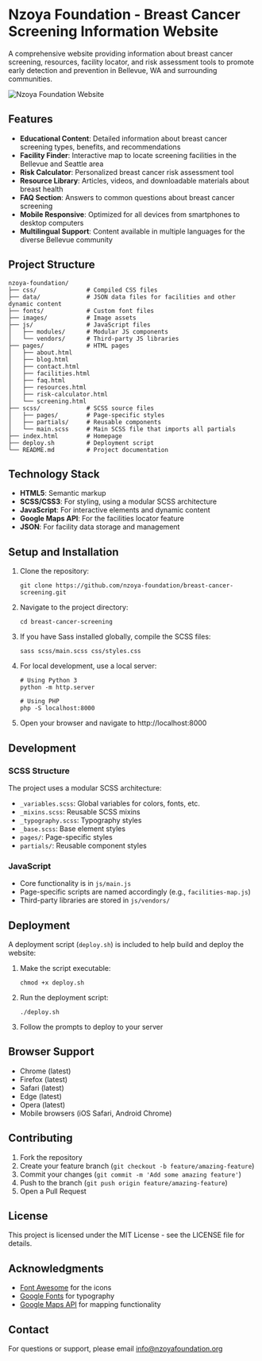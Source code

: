 # Nzoya Foundation - Breast Cancer Screening Information Website

A comprehensive website providing information about breast cancer screening, resources, facility locator, and risk assessment tools to promote early detection and prevention in Bellevue, WA and surrounding communities.

![Nzoya Foundation Website](images/screenshot.png)

## Features

- **Educational Content**: Detailed information about breast cancer screening types, benefits, and recommendations
- **Facility Finder**: Interactive map to locate screening facilities in the Bellevue and Seattle area
- **Risk Calculator**: Personalized breast cancer risk assessment tool
- **Resource Library**: Articles, videos, and downloadable materials about breast health
- **FAQ Section**: Answers to common questions about breast cancer screening
- **Mobile Responsive**: Optimized for all devices from smartphones to desktop computers
- **Multilingual Support**: Content available in multiple languages for the diverse Bellevue community

## Project Structure

```
nzoya-foundation/
├── css/              # Compiled CSS files
├── data/             # JSON data files for facilities and other dynamic content
├── fonts/            # Custom font files
├── images/           # Image assets 
├── js/               # JavaScript files
│   ├── modules/      # Modular JS components
│   └── vendors/      # Third-party JS libraries
├── pages/            # HTML pages
│   ├── about.html
│   ├── blog.html
│   ├── contact.html
│   ├── facilities.html
│   ├── faq.html
│   ├── resources.html
│   ├── risk-calculator.html
│   └── screening.html
├── scss/             # SCSS source files
│   ├── pages/        # Page-specific styles
│   ├── partials/     # Reusable components
│   └── main.scss     # Main SCSS file that imports all partials
├── index.html        # Homepage
├── deploy.sh         # Deployment script
└── README.md         # Project documentation
```

## Technology Stack

- **HTML5**: Semantic markup
- **SCSS/CSS3**: For styling, using a modular SCSS architecture
- **JavaScript**: For interactive elements and dynamic content
- **Google Maps API**: For the facilities locator feature
- **JSON**: For facility data storage and management

## Setup and Installation

1. Clone the repository:
   ```
   git clone https://github.com/nzoya-foundation/breast-cancer-screening.git
   ```

2. Navigate to the project directory:
   ```
   cd breast-cancer-screening
   ```

3. If you have Sass installed globally, compile the SCSS files:
   ```
   sass scss/main.scss css/styles.css
   ```

4. For local development, use a local server:
   ```
   # Using Python 3
   python -m http.server
   
   # Using PHP
   php -S localhost:8000
   ```

5. Open your browser and navigate to http://localhost:8000

## Development

### SCSS Structure

The project uses a modular SCSS architecture:

- `_variables.scss`: Global variables for colors, fonts, etc.
- `_mixins.scss`: Reusable SCSS mixins
- `_typography.scss`: Typography styles
- `_base.scss`: Base element styles
- `pages/`: Page-specific styles
- `partials/`: Reusable component styles

### JavaScript

- Core functionality is in `js/main.js`
- Page-specific scripts are named accordingly (e.g., `facilities-map.js`)
- Third-party libraries are stored in `js/vendors/`

## Deployment

A deployment script (`deploy.sh`) is included to help build and deploy the website:

1. Make the script executable:
   ```
   chmod +x deploy.sh
   ```

2. Run the deployment script:
   ```
   ./deploy.sh
   ```

3. Follow the prompts to deploy to your server

## Browser Support

- Chrome (latest)
- Firefox (latest)
- Safari (latest)
- Edge (latest)
- Opera (latest)
- Mobile browsers (iOS Safari, Android Chrome)

## Contributing

1. Fork the repository
2. Create your feature branch (`git checkout -b feature/amazing-feature`)
3. Commit your changes (`git commit -m 'Add some amazing feature'`)
4. Push to the branch (`git push origin feature/amazing-feature`)
5. Open a Pull Request

## License

This project is licensed under the MIT License - see the LICENSE file for details.

## Acknowledgments

- [Font Awesome](https://fontawesome.com/) for the icons
- [Google Fonts](https://fonts.google.com/) for typography
- [Google Maps API](https://developers.google.com/maps) for mapping functionality

## Contact

For questions or support, please email [info@nzoyafoundation.org](mailto:info@nzoyafoundation.org) 
